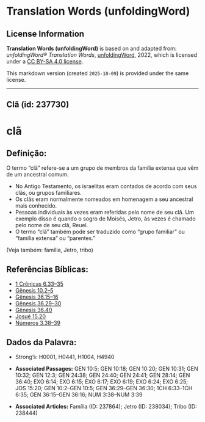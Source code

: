 # Translation Words (unfoldingWord)

## License Information

**Translation Words (unfoldingWord)** is based on and adapted from: _unfoldingWord® Translation Words_, [unfoldingWord](https://unfoldingword.org/utw), 2022, which is licensed under a [CC BY-SA 4.0 license](https://creativecommons.org/licenses/by-sa/4.0/legalcode.en).

This markdown version (created `2025-10-09`) is provided under the same license.



--------------------------------

## Clã (id: 237730)

clã
===

Definição:
----------

O termo “clã” refere\-se a um grupo de membros da família extensa que vêm de um ancestral comum.

* No Antigo Testamento, os israelitas eram contados de acordo com seus clãs, ou grupos familiares.
* Os clãs eram normalmente nomeados em homenagem a seu ancestral mais conhecido.
* Pessoas individuais às vezes eram referidas pelo nome de seu clã. Um exemplo disso é quando o sogro de Moisés, Jetro, às vezes é chamado pelo nome de seu clã, Reuel.
* O termo “clã” também pode ser traduzido como “grupo familiar” ou “família extensa” ou “parentes.”

(Veja também: família, Jetro, tribo)

Referências Bíblicas:
---------------------

* [1 Crônicas 6\.33–35](https://ref.ly/1Chr6:33-1Chr6:35)
* [Gênesis 10\.2–5](https://ref.ly/Gen10:2-Gen10:5)
* [Gênesis 36\.15–16](https://ref.ly/Gen36:15-Gen36:16)
* [Gênesis 36\.29–30](https://ref.ly/Gen36:29-Gen36:30)
* [Gênesis 36\.40](https://ref.ly/Gen36:40)
* [Josué 15\.20](https://ref.ly/Josh15:20)
* [Números 3\.38–39](https://ref.ly/Num3:38-Num3:39)

Dados da Palavra:
-----------------

* Strong’s: H0001, H0441, H1004, H4940

* **Associated Passages:** GEN 10:5; GEN 10:18; GEN 10:20; GEN 10:31; GEN 10:32; GEN 12:3; GEN 24:38; GEN 24:40; GEN 24:41; GEN 28:14; GEN 36:40; EXO 6:14; EXO 6:15; EXO 6:17; EXO 6:19; EXO 6:24; EXO 6:25; JOS 15:20; GEN 10:2–GEN 10:5; GEN 36:29–GEN 36:30; 1CH 6:33–1CH 6:35; GEN 36:15–GEN 36:16; NUM 3:38–NUM 3:39
* **Associated Articles:** Família (ID: 237864); Jetro (ID: 238034); Tribo (ID: 238444)

